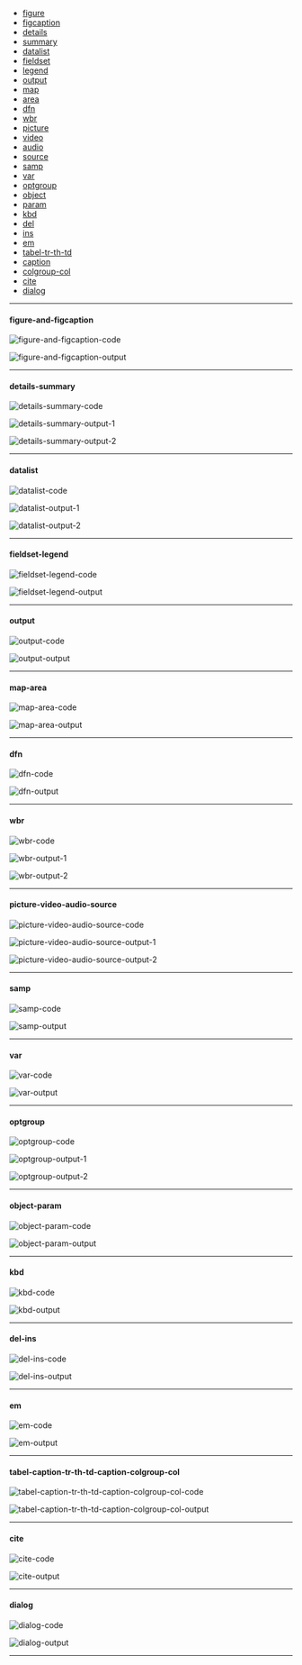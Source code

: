- [figure](#figure-and-figcaption)
- [figcaption](#figure-and-figcaption)
- [details](#details-summary)
- [summary](#details-summary)
- [datalist](#datalist)
- [fieldset](#fieldset-legend)
- [legend](#fieldset-legend)
- [output](#output)
- [map](#map-area)
- [area](#map-area)
- [dfn](#dfn)
- [wbr](#wbr)
- [picture](#picture-video-audio-source)
- [video](#picture-video-audio-source)
- [audio](#picture-video-audio-source)
- [source](#picture-video-audio-source)
- [samp](#samp)
- [var](#var)
- [optgroup](#optgroup)
- [object](#object-param)
- [param](#object-param)
- [kbd](#kbd)
- [del](#del-ins)
- [ins](#del-ins)
- [em](#em)
- [tabel-tr-th-td](#tabel-caption-tr-th-td-caption-colgroup-col)
- [caption](#tabel-caption-tr-th-td-caption-colgroup-col)
- [colgroup-col](#tabel-caption-tr-th-td-caption-colgroup-col)
- [cite](#cite)
- [dialog](#dialog)

<hr />

#### figure-and-figcaption

![figure-and-figcaption-code](https://github.com/workLokeshVishwakarma/learning-notes/assets/121422811/239616f9-b7e5-4379-aa57-e0977d9ee419)

![figure-and-figcaption-output](https://github.com/workLokeshVishwakarma/learning-notes/assets/121422811/50f0a898-71e1-4286-b7d2-5d8dc5fc4970)

<hr />

#### details-summary

![details-summary-code](https://github.com/workLokeshVishwakarma/learning-notes/assets/121422811/3749ce05-82e2-4d25-a2bd-5c08c360d879)

![details-summary-output-1](https://github.com/workLokeshVishwakarma/learning-notes/assets/121422811/7c15d8a5-b0b5-495c-bd90-2ad522097a7f)

![details-summary-output-2](https://github.com/workLokeshVishwakarma/learning-notes/assets/121422811/622dee9e-b912-4040-bba1-8e70eae6bd54)

<hr />

#### datalist

![datalist-code](https://github.com/workLokeshVishwakarma/learning-notes/assets/121422811/5d420299-315d-4215-a8b4-11bc1aae9117)

![datalist-output-1](https://github.com/workLokeshVishwakarma/learning-notes/assets/121422811/064c65f0-40bd-41c0-bab5-600ea600890d)

![datalist-output-2](https://github.com/workLokeshVishwakarma/learning-notes/assets/121422811/bbc43cdf-2996-4bf7-b99a-096b734c82ec)

<hr />

#### fieldset-legend

![fieldset-legend-code](https://github.com/workLokeshVishwakarma/learning-notes/assets/121422811/75fa06c5-d6a7-4eb4-abda-ef1eb7dc6771)

![fieldset-legend-output](https://github.com/workLokeshVishwakarma/learning-notes/assets/121422811/1e4e4b96-118b-4fee-91d1-cf0e562c7471)

<hr />

#### output

![output-code](https://github.com/workLokeshVishwakarma/learning-notes/assets/121422811/8e110f7c-557f-4803-8aab-ee25d32c05ac)

![output-output](https://github.com/workLokeshVishwakarma/learning-notes/assets/121422811/8dc3a311-150b-4269-b1b4-da2431bc1e94)

<hr />

#### map-area

![map-area-code](https://github.com/workLokeshVishwakarma/learning-notes/assets/121422811/8e0cc382-da1b-412b-9e55-3366b6cabba5)

![map-area-output](https://github.com/workLokeshVishwakarma/learning-notes/assets/121422811/78ca1608-8e11-479f-a824-260f16ea5e72)

<hr />

#### dfn

![dfn-code](https://github.com/workLokeshVishwakarma/learning-notes/assets/121422811/906dae56-1509-4b41-a24d-a20f04eaff94)

![dfn-output](https://github.com/workLokeshVishwakarma/learning-notes/assets/121422811/c9921342-02a6-4844-890f-7dd459da8f30)

<hr />

#### wbr

![wbr-code](https://github.com/workLokeshVishwakarma/learning-notes/assets/121422811/bc07edc9-de51-4532-b497-aed10e3ed748)

![wbr-output-1](https://github.com/workLokeshVishwakarma/learning-notes/assets/121422811/89832dec-4549-432d-8b9e-19f61017a7bb)

![wbr-output-2](https://github.com/workLokeshVishwakarma/learning-notes/assets/121422811/c20e9a18-533f-4264-a3ba-b6c133bb8774)

<hr />

#### picture-video-audio-source

![picture-video-audio-source-code](https://github.com/workLokeshVishwakarma/learning-notes/assets/121422811/09121bf4-f44f-48ff-b6b7-0bc876d6f6ba)

![picture-video-audio-source-output-1](https://github.com/workLokeshVishwakarma/learning-notes/assets/121422811/e2bb9877-3962-42ef-9b08-f9daa9060e61)

![picture-video-audio-source-output-2](https://github.com/workLokeshVishwakarma/learning-notes/assets/121422811/27deb0c9-e065-46c6-b2e0-9d73cfa51ee7)

<hr />

#### samp

![samp-code](https://github.com/workLokeshVishwakarma/learning-notes/assets/121422811/ec0a0306-771b-4493-9aaa-effc8a80ba75)

![samp-output](https://github.com/workLokeshVishwakarma/learning-notes/assets/121422811/d02d18db-e508-40c1-a751-fb99b7988fd4)

<hr />

#### var

![var-code](https://github.com/workLokeshVishwakarma/learning-notes/assets/121422811/b9c15989-5725-44c0-9731-3a7ff440062f)

![var-output](https://github.com/workLokeshVishwakarma/learning-notes/assets/121422811/641f4494-0eda-43f4-91e1-55ab8e9409e3)

<hr />

#### optgroup

![optgroup-code](https://github.com/workLokeshVishwakarma/learning-notes/assets/121422811/f7672818-a4bb-4b2e-9277-57fc74fca886)

![optgroup-output-1](https://github.com/workLokeshVishwakarma/learning-notes/assets/121422811/7c6f40fa-ca7a-40dd-b3c5-877e0806c835)

![optgroup-output-2](https://github.com/workLokeshVishwakarma/learning-notes/assets/121422811/770cdad3-2d18-4f96-9615-fee78d8050e4)

<hr />

#### object-param

![object-param-code](https://github.com/workLokeshVishwakarma/learning-notes/assets/121422811/b5b013b4-4943-489a-9383-9077e8b3d22f)

![object-param-output](https://github.com/workLokeshVishwakarma/learning-notes/assets/121422811/8943bd09-3aab-42dc-b630-dde4b52a52e6)

<hr />

#### kbd

![kbd-code](https://github.com/workLokeshVishwakarma/learning-notes/assets/121422811/ceeb988a-52dc-4610-b87a-eacc2817f87d)

![kbd-output](https://github.com/workLokeshVishwakarma/learning-notes/assets/121422811/368e71c4-ac56-489f-bb85-162c0879fe72)

<hr />

#### del-ins

![del-ins-code](https://github.com/workLokeshVishwakarma/learning-notes/assets/121422811/bd728e8a-6075-41c0-8ff8-5bc3736e7de8)

![del-ins-output](https://github.com/workLokeshVishwakarma/learning-notes/assets/121422811/29039a89-a24e-4d8d-88c4-f5611aa932cd)

<hr />

#### em

![em-code](https://github.com/workLokeshVishwakarma/learning-notes/assets/121422811/c881dc12-2838-4c86-a07c-260434b1cd51)

![em-output](https://github.com/workLokeshVishwakarma/learning-notes/assets/121422811/9fb6e3a4-a934-4f41-9476-1b73cc767e27)

<hr />

#### tabel-caption-tr-th-td-caption-colgroup-col

![tabel-caption-tr-th-td-caption-colgroup-col-code](https://github.com/workLokeshVishwakarma/learning-notes/assets/121422811/5b903d14-08e4-4299-8dae-e9db9fa1a689)

![tabel-caption-tr-th-td-caption-colgroup-col-output](https://github.com/workLokeshVishwakarma/learning-notes/assets/121422811/8eeaa9e9-6ec6-440b-b1ba-dcee0b0dbd7d)

<hr />

#### cite

![cite-code](https://github.com/workLokeshVishwakarma/learning-notes/assets/121422811/269277de-0b2b-42e3-8726-3afcd1029bf2)

![cite-output](https://github.com/workLokeshVishwakarma/learning-notes/assets/121422811/eb94a4dc-1197-4bea-9ef3-1861ca05cc47)

<hr />

#### dialog

![dialog-code](https://github.com/workLokeshVishwakarma/learning-notes/assets/121422811/67f39c6d-553a-4803-ad48-210766407c10)

![dialog-output](https://github.com/workLokeshVishwakarma/learning-notes/assets/121422811/c8197c12-120f-4d54-b31b-d0aeba02571e)

<hr />
